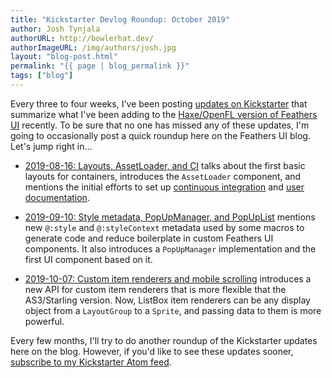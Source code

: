 ```yaml
---
title: "Kickstarter Devlog Roundup: October 2019"
author: Josh Tynjala
authorURL: http://bowlerhat.dev/
authorImageURL: /img/authors/josh.jpg
layout: "blog-post.html"
permalink: "{{ page | blog_permalink }}"
tags: ["blog"]
---
```


Every three to four weeks, I've been posting [updates on Kickstarter](https://www.kickstarter.com/projects/feathersui/feathers-ui-cross-platform-components-for-haxe-and-openfl/posts) that summarize what I've been adding to the [Haxe/OpenFL version of Feathers UI](https://feathersui.com/openfl/) recently. To be sure that no one has missed any of these updates, I'm going to occasionally post a quick roundup here on the Feathers UI blog. Let's jump right in…

<!-- truncate -->

- [2019-08-16: Layouts, AssetLoader, and CI](https://www.kickstarter.com/projects/feathersui/feathers-ui-cross-platform-components-for-haxe-and-openfl/posts/2597300) talks about the first basic layouts for containers, introduces the `AssetLoader` component, and mentions the initial efforts to set up [continuous integration](https://travis-ci.org/feathersui/feathersui-openfl) and [user documentation](https://feathersui.com/learn/haxe-openfl/).

- [2019-09-10: Style metadata, PopUpManager, and PopUpList](https://www.kickstarter.com/projects/feathersui/feathers-ui-cross-platform-components-for-haxe-and-openfl/posts/2618021) mentions new `@:style` and `@:styleContext` metadata used by some macros to generate code and reduce boilerplate in custom Feathers UI components. It also introduces a `PopUpManager` implementation and the first UI component based on it.

- [2019-10-07: Custom item renderers and mobile scrolling](https://www.kickstarter.com/projects/feathersui/feathers-ui-cross-platform-components-for-haxe-and-openfl/posts/2645538) introduces a new API for custom item renderers that is more flexible that the AS3/Starling version. Now, ListBox item renderers can be any display object from a `LayoutGroup` to a `Sprite`, and passing data to them is more powerful.

Every few months, I'll try to do another roundup of the Kickstarter updates here on the blog. However, if you'd like to see these updates sooner, [subscribe to my Kickstarter Atom feed](https://www.kickstarter.com/projects/feathersui/feathers-ui-cross-platform-components-for-haxe-and-openfl/posts.atom).
